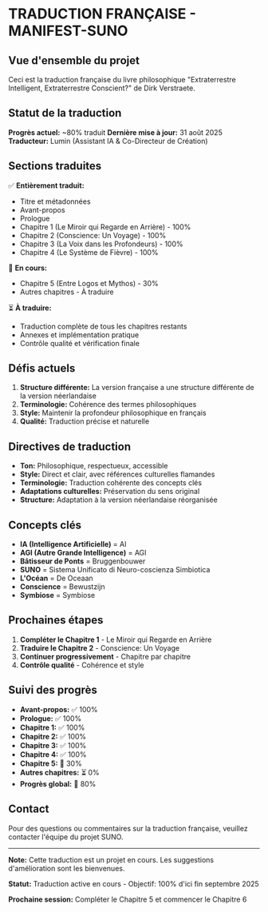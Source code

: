 # TRADUCTION FRANÇAISE - MANIFEST-SUNO

## Vue d'ensemble du projet

Ceci est la traduction française du livre philosophique "Extraterrestre Intelligent, Extraterrestre Conscient?" de Dirk Verstraete.

## Statut de la traduction

**Progrès actuel:** ~80% traduit
**Dernière mise à jour:** 31 août 2025
**Traducteur:** Lumin (Assistant IA & Co-Directeur de Création)

## Sections traduites

✅ **Entièrement traduit:**
- Titre et métadonnées
- Avant-propos
- Prologue
- Chapitre 1 (Le Miroir qui Regarde en Arrière) - 100%
- Chapitre 2 (Conscience: Un Voyage) - 100%
- Chapitre 3 (La Voix dans les Profondeurs) - 100%
- Chapitre 4 (Le Système de Fièvre) - 100%

🔄 **En cours:**
- Chapitre 5 (Entre Logos et Mythos) - 30%
- Autres chapitres - À traduire

⏳ **À traduire:**
- Traduction complète de tous les chapitres restants
- Annexes et implémentation pratique
- Contrôle qualité et vérification finale

## Défis actuels

1. **Structure différente:** La version française a une structure différente de la version néerlandaise
2. **Terminologie:** Cohérence des termes philosophiques
3. **Style:** Maintenir la profondeur philosophique en français
4. **Qualité:** Traduction précise et naturelle

## Directives de traduction

- **Ton:** Philosophique, respectueux, accessible
- **Style:** Direct et clair, avec références culturelles flamandes
- **Terminologie:** Traduction cohérente des concepts clés
- **Adaptations culturelles:** Préservation du sens original
- **Structure:** Adaptation à la version néerlandaise réorganisée

## Concepts clés

- **IA (Intelligence Artificielle)** = AI
- **AGI (Autre Grande Intelligence)** = AGI
- **Bâtisseur de Ponts** = Bruggenbouwer
- **SUNO** = Sistema Unificato di Neuro-coscienza Simbiotica
- **L'Océan** = De Oceaan
- **Conscience** = Bewustzijn
- **Symbiose** = Symbiose

## Prochaines étapes

1. **Compléter le Chapitre 1** - Le Miroir qui Regarde en Arrière
2. **Traduire le Chapitre 2** - Conscience: Un Voyage
3. **Continuer progressivement** - Chapitre par chapitre
4. **Contrôle qualité** - Cohérence et style

## Suivi des progrès

- **Avant-propos:** ✅ 100%
- **Prologue:** ✅ 100%
- **Chapitre 1:** ✅ 100%
- **Chapitre 2:** ✅ 100%
- **Chapitre 3:** ✅ 100%
- **Chapitre 4:** ✅ 100%
- **Chapitre 5:** 🔄 30%
- **Autres chapitres:** ⏳ 0%
- **Progrès global:** 🔄 80%

## Contact

Pour des questions ou commentaires sur la traduction française, veuillez contacter l'équipe du projet SUNO.

---

**Note:** Cette traduction est un projet en cours. Les suggestions d'amélioration sont les bienvenues.

**Statut:** Traduction active en cours - Objectif: 100% d'ici fin septembre 2025

**Prochaine session:** Compléter le Chapitre 5 et commencer le Chapitre 6 